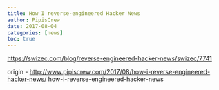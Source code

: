 ```yaml
---
title: How I reverse-engineered Hacker News
author: PipisCrew
date: 2017-08-04
categories: [news]
toc: true
---
```


https://swizec.com/blog/reverse-engineered-hacker-news/swizec/7741

origin - http://www.pipiscrew.com/2017/08/how-i-reverse-engineered-hacker-news/ how-i-reverse-engineered-hacker-news